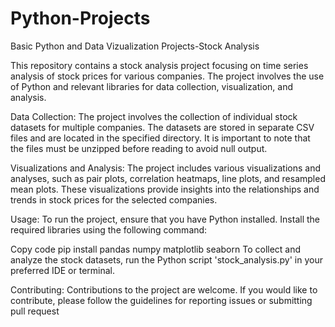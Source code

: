# Python-Projects
Basic Python and Data Vizualization Projects-Stock Analysis


This repository contains a stock analysis project focusing on time series analysis of stock prices for various companies. The project involves the use of Python and relevant libraries for data collection, visualization, and analysis.

Data Collection:
The project involves the collection of individual stock datasets for multiple companies. The datasets are stored in separate CSV files and are located in the specified directory. It is important to note that the files must be unzipped before reading to avoid null output.

Visualizations and Analysis:
The project includes various visualizations and analyses, such as pair plots, correlation heatmaps, line plots, and resampled mean plots. These visualizations provide insights into the relationships and trends in stock prices for the selected companies.

Usage:
To run the project, ensure that you have Python installed. Install the required libraries using the following command:

Copy code
pip install pandas numpy matplotlib seaborn
To collect and analyze the stock datasets, run the Python script 'stock_analysis.py' in your preferred IDE or terminal.

Contributing:
Contributions to the project are welcome. If you would like to contribute, please follow the guidelines for reporting issues or submitting pull request
